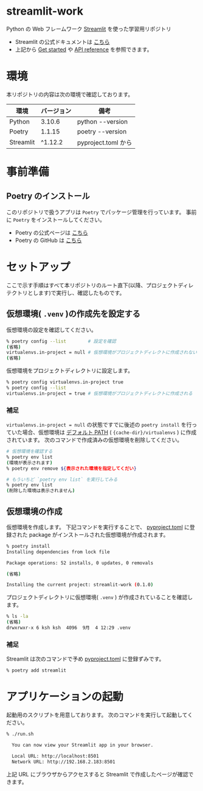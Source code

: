 # streamlit-work
Python の Web フレームワーク [Streamlit](https://streamlit.io/) を使った学習用リポジトリ

- Streamlit の公式ドキュメントは [こちら](https://docs.streamlit.io/)
- 上記から [Get started](https://docs.streamlit.io/library/get-started) や [API reference](https://docs.streamlit.io/library/api-reference) を参照できます。

# 環境
本リポジトリの内容は次の環境で確認しております。

| 環境 | バージョン | 備考 |
| ---- | ---------- | ---- |
| Python | 3.10.6 | python --version |
| Poetry | 1.1.15 | poetry --version |
| Streamlit | ^1.12.2 | pyproject.toml から | 

# 事前準備
## Poetry のインストール
このリポジトリで扱うアプリは `Poetry` でパッケージ管理を行っています。
事前に `Poetry` をインストールしてください。

- Poetry の公式ページは [こちら](https://python-poetry.org/)
- Poetry の GitHub は [こちら](https://github.com/python-poetry/poetry)

# セットアップ
ここで示す手順はすべて本リポジトリのルート直下(以降、プロジェクトディレテクトリとします)で実行し、確認したものです。

## 仮想環境( `.venv` )の作成先を設定する
仮想環境の設定を確認してください。

```bash
% poetry config --list        # 設定を確認
(省略)
virtualenvs.in-project = null # 仮想環境がプロジェクトディレクトに作成されない
(省略)
```

仮想環境をプロジェクトディレクトリに設定します。
```bash
% poetry config virtualenvs.in-project true
% poetry config --list
virtualenvs.in-project = true # 仮想環境がプロジェクトディレクトに作成される
```

### 補足
`virtualenvs.in-project = null` の状態ですでに後述の `poetry install` を行っていた場合、仮想環境は [デフォルト PATH](https://python-poetry.org/docs/configuration/#virtualenvspath) ( `{cache-dir}/virtualenvs` ) に作成されています。
次のコマンドで作成済みの仮想環境を削除してください。

```bash
# 仮想環境を確認する
% poetry env list
(環境が表示されます)
% poetry env remove ${表示された環境を指定してくだい}

# もういちど `poetry env list` を実行してみる
% poetry env list
(削除した環境は表示されません)
```

## 仮想環境の作成
仮想環境を作成します。
下記コマンドを実行することで、 [pyproject.toml](./pyproject.toml) に登録された package がインストールされた仮想環境が作成されます。

```bash
% poetry install
Installing dependencies from lock file

Package operations: 52 installs, 0 updates, 0 removals

(省略)

Installing the current project: streamlit-work (0.1.0)
```

プロジェクトディレクトリに仮想環境( `.venv` ) が作成されていることを確認します。
```bash
% ls -la
(省略)
drwxrwxr-x 6 ksh ksh  4096  9月  4 12:29 .venv
```

### 補足
Streamlit は次のコマンドで予め [pyproject.toml](./pyproject.toml) に登録ずみです。

```bash
% poetry add streamlit
```

# アプリケーションの起動
起動用のスクリプトを用意しております。
次のコマンドを実行して起動してください。

```bash
% ./run.sh 

  You can now view your Streamlit app in your browser.

  Local URL: http://localhost:8501
  Network URL: http://192.168.2.183:8501
```

上記 URL にブラウザからアクセスすると Streamlit で作成したページが確認できます。


